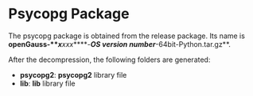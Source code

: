 # Psycopg Package<a name="EN-US_TOPIC_0000001127192085"></a>

The psycopg package is obtained from the release package. Its name is  ****openGauss-**_x_****_xxx_****-**_OS version number_**-64bit-Python.tar.gz**.

After the decompression, the following folders are generated:

-   **psycopg2**:  **psycopg2**  library file
-   **lib**:  **lib**  library file

